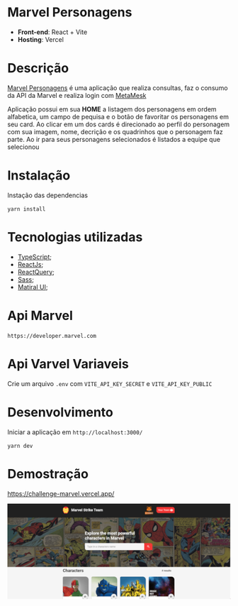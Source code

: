 # Marvel Personagens 
* **Front-end**: React + Vite
* **Hosting**: Vercel


# Descrição
[Marvel Personagens](https://challenge-marvel.vercel.app/) é uma aplicação que realiza consultas, faz o consumo da API da Marvel e realiza login com [MetaMesk](https://docs.metamask.io/guide/#why-metamask)

Aplicação possui em sua  **HOME** a listagem dos personagens em ordem alfabetica, um campo de pequisa e o botão de favoritar os personagens em seu card. Ao  clicar em um dos cards é  direcionado ao perfil do personagem com sua imagem, nome, decrição e os quadrinhos que o personagem faz parte. Ao ir para seus personagens selecionados é listados a equipe que selecionou

# Instalação

Instação das dependencias
```
yarn install
```

# Tecnologias utilizadas
* [TypeScript](https://www.typescriptlang.org/);
* [ReactJs](https://pt-br.reactjs.org/);
* [ReactQuery](https://react-query.tanstack.com/);
* [Sass](https://sass-lang.com/);
* [Matiral UI](https://mui.com/pt/);


# Api Marvel
`https://developer.marvel.com`

# Api Varvel Variaveis
Crie um arquivo `.env` com `VITE_API_KEY_SECRET` e `VITE_API_KEY_PUBLIC`

# Desenvolvimento
Iniciar a aplicação em `http://localhost:3000/`
```
yarn dev
```

# Demostração 

https://challenge-marvel.vercel.app/

![alt_txt](https://github.com/raesjulio/challenge_marvel/blob/a65efb751e5b12ea7acf212c1fc53645f4af19ea/imageGit/home.png)
